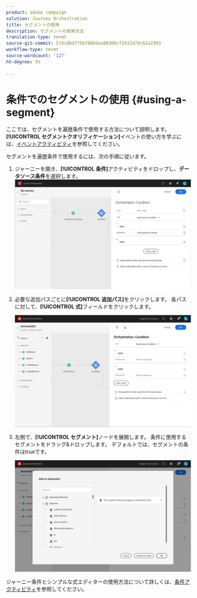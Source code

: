 ```yaml
---
product: adobe campaign
solution: Journey Orchestration
title: セグメントの使用
description: セグメントの使用方法
translation-type: tm+mt
source-git-commit: 57dc86d775bf8860aa09300cf2432d70c62a2993
workflow-type: tm+mt
source-wordcount: '127'
ht-degree: 3%

---
```



# 条件でのセグメントの使用 {#using-a-segment}

ここでは、セグメントを遍歴条件で使用する方法について説明します。 **[!UICONTROL セグメントクオリフィケーション]**&#x200B;イベントの使い方を学ぶには、[イベントアクティビティ](../building-journeys/segment-qualification-events.md)を参照してください。

セグメントを遍歴条件で使用するには、次の手順に従います。

1. ジャーニーを開き、**[!UICONTROL 条件]**&#x200B;アクティビティをドロップし、**データソース条件**を選択します。
   ![](../assets/journey47.png)

1. 必要な追加パスごとに&#x200B;**[!UICONTROL 追加パス]**&#x200B;をクリックします。 各パスに対して、**[!UICONTROL 式]**&#x200B;フィールドをクリックします。

   ![](../assets/segment3.png)

1. 左側で、**[!UICONTROL セグメント]**&#x200B;ノードを展開します。 条件に使用するセグメントをドラッグ&amp;ドロップします。 デフォルトでは、セグメントの条件はtrueです。

   ![](../assets/segment4.png)

ジャーニー条件とシンプルな式エディターの使用方法について詳しくは、[条件アクティビティ](../building-journeys/condition-activity.md#about_condition)を参照してください。
